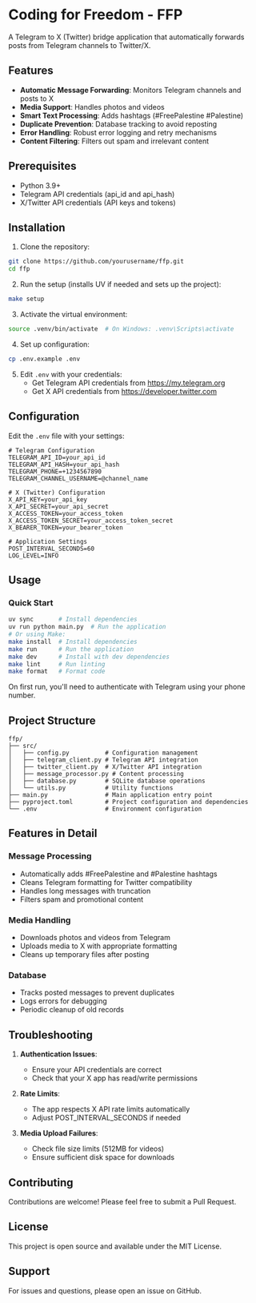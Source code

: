 # Coding for Freedom - FFP

A Telegram to X (Twitter) bridge application that automatically forwards posts from Telegram channels to Twitter/X.

## Features

- **Automatic Message Forwarding**: Monitors Telegram channels and posts to X
- **Media Support**: Handles photos and videos
- **Smart Text Processing**: Adds hashtags (#FreePalestine #Palestine)
- **Duplicate Prevention**: Database tracking to avoid reposting
- **Error Handling**: Robust error logging and retry mechanisms
- **Content Filtering**: Filters out spam and irrelevant content

## Prerequisites

- Python 3.9+
- Telegram API credentials (api_id and api_hash)
- X/Twitter API credentials (API keys and tokens)

## Installation

1. Clone the repository:

```bash
git clone https://github.com/yourusername/ffp.git
cd ffp
```

2. Run the setup (installs UV if needed and sets up the project):

```bash
make setup
```

3. Activate the virtual environment:

```bash
source .venv/bin/activate  # On Windows: .venv\Scripts\activate
```

4. Set up configuration:

```bash
cp .env.example .env
```

5. Edit `.env` with your credentials:
   - Get Telegram API credentials from https://my.telegram.org
   - Get X API credentials from https://developer.twitter.com

## Configuration

Edit the `.env` file with your settings:

```env
# Telegram Configuration
TELEGRAM_API_ID=your_api_id
TELEGRAM_API_HASH=your_api_hash
TELEGRAM_PHONE=+1234567890
TELEGRAM_CHANNEL_USERNAME=@channel_name

# X (Twitter) Configuration
X_API_KEY=your_api_key
X_API_SECRET=your_api_secret
X_ACCESS_TOKEN=your_access_token
X_ACCESS_TOKEN_SECRET=your_access_token_secret
X_BEARER_TOKEN=your_bearer_token

# Application Settings
POST_INTERVAL_SECONDS=60
LOG_LEVEL=INFO
```

## Usage

### Quick Start

```bash
uv sync       # Install dependencies
uv run python main.py  # Run the application
# Or using Make:
make install  # Install dependencies  
make run      # Run the application
make dev      # Install with dev dependencies
make lint     # Run linting
make format   # Format code
```

On first run, you'll need to authenticate with Telegram using your phone number.

## Project Structure

```
ffp/
├── src/
│   ├── config.py          # Configuration management
│   ├── telegram_client.py # Telegram API integration
│   ├── twitter_client.py  # X/Twitter API integration
│   ├── message_processor.py # Content processing
│   ├── database.py        # SQLite database operations
│   └── utils.py           # Utility functions
├── main.py                # Main application entry point
├── pyproject.toml         # Project configuration and dependencies
└── .env                   # Environment configuration
```

## Features in Detail

### Message Processing

- Automatically adds #FreePalestine and #Palestine hashtags
- Cleans Telegram formatting for Twitter compatibility
- Handles long messages with truncation
- Filters spam and promotional content

### Media Handling

- Downloads photos and videos from Telegram
- Uploads media to X with appropriate formatting
- Cleans up temporary files after posting

### Database

- Tracks posted messages to prevent duplicates
- Logs errors for debugging
- Periodic cleanup of old records

## Troubleshooting

1. **Authentication Issues**:

   - Ensure your API credentials are correct
   - Check that your X app has read/write permissions

2. **Rate Limits**:

   - The app respects X API rate limits automatically
   - Adjust POST_INTERVAL_SECONDS if needed

3. **Media Upload Failures**:
   - Check file size limits (512MB for videos)
   - Ensure sufficient disk space for downloads

## Contributing

Contributions are welcome! Please feel free to submit a Pull Request.

## License

This project is open source and available under the MIT License.

## Support

For issues and questions, please open an issue on GitHub.
